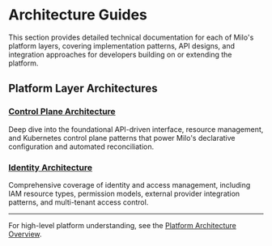 # Architecture Guides

This section provides detailed technical documentation for each of Milo's
platform layers, covering implementation patterns, API designs, and integration
approaches for developers building on or extending the platform.

## Platform Layer Architectures

### [Control Plane Architecture](control-plane/)

Deep dive into the foundational API-driven interface, resource management, and
Kubernetes control plane patterns that power Milo's declarative configuration
and automated reconciliation.

### [Identity Architecture](identity.md)

Comprehensive coverage of identity and access management, including IAM resource
types, permission models, external provider integration patterns, and
multi-tenant access control.

---

For high-level platform understanding, see the [Platform Architecture
Overview](../../concepts/architecture.md).
